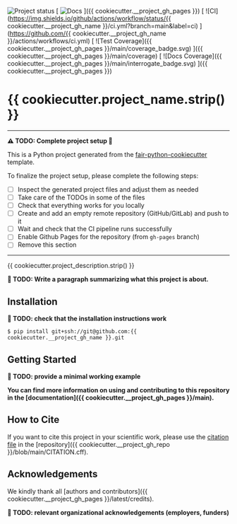 ![Project status](https://img.shields.io/badge/project%20status-alpha-%23ff8000)
[
![Docs](https://img.shields.io/badge/read-docs-success)
]({{ cookiecutter.__project_gh_pages }})
[
![CI](https://img.shields.io/github/actions/workflow/status/{{ cookiecutter.__project_gh_name }}/ci.yml?branch=main&label=ci)
](https://github.com/{{ cookiecutter.__project_gh_name }}/actions/workflows/ci.yml)
[
![Test Coverage]({{ cookiecutter.__project_gh_pages }}/main/coverage_badge.svg)
]({{ cookiecutter.__project_gh_pages }}/main/coverage)
[
![Docs Coverage]({{ cookiecutter.__project_gh_pages }}/main/interrogate_badge.svg)
]({{ cookiecutter.__project_gh_pages }})

<!-- --8<-- [start:abstract] -->
# {{ cookiecutter.project_name.strip() }}

----
**:warning: TODO: Complete project setup :construction:**

This is a Python project generated from the
[fair-python-cookiecutter](https://github.com/Materials-Data-Science-and-Informatics/fair-python-cookiecutter)
template.

To finalize the project setup, please complete the following steps:

- [ ] Inspect the generated project files and adjust them as needed
- [ ] Take care of the TODOs in some of the files
- [ ] Check that everything works for you locally
- [ ] Create and add an empty remote repository (GitHub/GitLab) and push to it
- [ ] Wait and check that the CI pipeline runs successfully
- [ ] Enable Github Pages for the repository (from `gh-pages` branch)
- [ ] Remove this section
----

{{ cookiecutter.project_description.strip() }}

**:construction: TODO: Write a paragraph summarizing what this project is about.**

<!-- --8<-- [end:abstract] -->
<!-- --8<-- [start:quickstart] -->

## Installation

**:construction: TODO: check that the installation instructions work**

```
$ pip install git+ssh://git@github.com:{{ cookiecutter.__project_gh_name }}.git
```

## Getting Started


**:construction: TODO: provide a minimal working example**

<!-- --8<-- [end:quickstart] -->

**You can find more information on using and contributing to this repository in the
[documentation]({{ cookiecutter.__project_gh_pages }}/main).**

<!-- --8<-- [start:citation] -->

## How to Cite

If you want to cite this project in your scientific work,
please use the [citation file](https://citation-file-format.github.io/)
in the [repository]({{ cookiecutter.__project_gh_repo }}/blob/main/CITATION.cff).

<!-- --8<-- [end:citation] -->
<!-- --8<-- [start:acknowledgements] -->

## Acknowledgements

We kindly thank all
[authors and contributors]({{ cookiecutter.__project_gh_pages }}/latest/credits).

**:construction: TODO: relevant organizational acknowledgements (employers, funders)**

<!-- --8<-- [end:acknowledgements] -->
